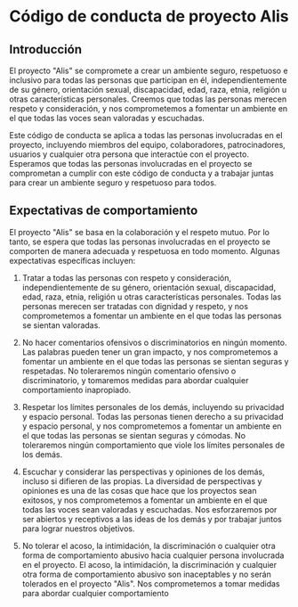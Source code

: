 # Código de conducta de proyecto Alis

## Introducción

El proyecto "Alis" se compromete a crear un ambiente seguro, respetuoso e inclusivo para todas las personas que participan en él, independientemente de su género, orientación sexual, discapacidad, edad, raza, etnia, religión u otras características personales. Creemos que todas las personas merecen respeto y consideración, y nos comprometemos a fomentar un ambiente en el que todas las voces sean valoradas y escuchadas.

Este código de conducta se aplica a todas las personas involucradas en el proyecto, incluyendo miembros del equipo, colaboradores, patrocinadores, usuarios y cualquier otra persona que interactúe con el proyecto. Esperamos que todas las personas involucradas en el proyecto se comprometan a cumplir con este código de conducta y a trabajar juntas para crear un ambiente seguro y respetuoso para todos.

## Expectativas de comportamiento

El proyecto "Alis" se basa en la colaboración y el respeto mutuo. Por lo tanto, se espera que todas las personas involucradas en el proyecto se comporten de manera adecuada y respetuosa en todo momento. Algunas expectativas específicas incluyen:

1. Tratar a todas las personas con respeto y consideración, independientemente de su género, orientación sexual, discapacidad, edad, raza, etnia, religión u otras características personales. Todas las personas merecen ser tratadas con dignidad y respeto, y nos comprometemos a fomentar un ambiente en el que todas las personas se sientan valoradas.

2. No hacer comentarios ofensivos o discriminatorios en ningún momento. Las palabras pueden tener un gran impacto, y nos comprometemos a fomentar un ambiente en el que todas las personas se sientan seguras y respetadas. No toleraremos ningún comentario ofensivo o discriminatorio, y tomaremos medidas para abordar cualquier comportamiento inapropiado.

3. Respetar los límites personales de los demás, incluyendo su privacidad y espacio personal. Todas las personas tienen derecho a su privacidad y espacio personal, y nos comprometemos a fomentar un ambiente en el que todas las personas se sientan seguras y cómodas. No toleraremos ningún comportamiento que viole los límites personales de los demás.

4. Escuchar y considerar las perspectivas y opiniones de los demás, incluso si difieren de las propias. La diversidad de perspectivas y opiniones es una de las cosas que hace que los proyectos sean exitosos, y nos comprometemos a fomentar un ambiente en el que todas las voces sean valoradas y escuchadas. Nos esforzaremos por ser abiertos y receptivos a las ideas de los demás y por trabajar juntos para lograr nuestros objetivos.

5. No tolerar el acoso, la intimidación, la discriminación o cualquier otra forma de comportamiento abusivo hacia cualquier persona involucrada en el proyecto. El acoso, la intimidación, la discriminación y cualquier otra forma de comportamiento abusivo son inaceptables y no serán tolerados en el proyecto "Alis". Nos comprometemos a tomar medidas para abordar cualquier comportamiento
